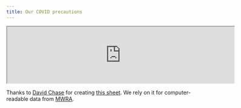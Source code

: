 ```yaml
---
title: Our COVID precautions
---
```


<iframe style="width: 600px;" src="https://docs.google.com/spreadsheets/d/e/2PACX-1vQW1RV5pAMaiftdG_mwFqNEbpU-M5sP5zeHJkbLGgouG0Jm3nBlay9wOdcbNX4hVlg5bvkwBL1IzlTD/pubhtml?gid=1664410943&amp;single=true&amp;widget=true&amp;headers=false"></iframe>

Thanks to [David Chase](https://github.com/dr2chase) for creating [this sheet](https://docs.google.com/spreadsheets/d/1UKrPBFedwo-pBhroqP6racz1ReUvhg7L0dEm2wsXoEM/edit).
We rely on it for computer-readable data from [MWRA](https://www.mwra.com/biobot/biobotdata.htm).
